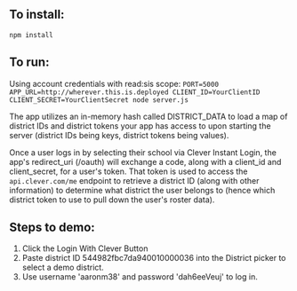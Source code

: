 ## To install:
`npm install`

## To run:

Using account credentials with read:sis scope:
`PORT=5000 APP_URL=http://wherever.this.is.deployed CLIENT_ID=YourClientID CLIENT_SECRET=YourClientSecret node server.js`

The app utilizes an in-memory hash called DISTRICT_DATA to load a map of district IDs and district tokens your app has access to upon starting the server (district IDs being keys, district tokens being values).  

Once a user logs in by selecting their school via Clever Instant Login, the app's redirect_uri (/oauth) will exchange a code, along with a client_id and client_secret, for a user's token.  That token is used to access the `api.clever.com/me` endpoint to retrieve a district ID (along with other information) to determine what district the user belongs to (hence which district token to use to pull down the user's roster data).

## Steps to demo:

1. Click the Login With Clever Button
2. Paste district ID 544982fbc7da940010000036 into the District picker to select a demo district.
3. Use username 'aaronm38' and password 'dah6eeVeuj' to log in.

